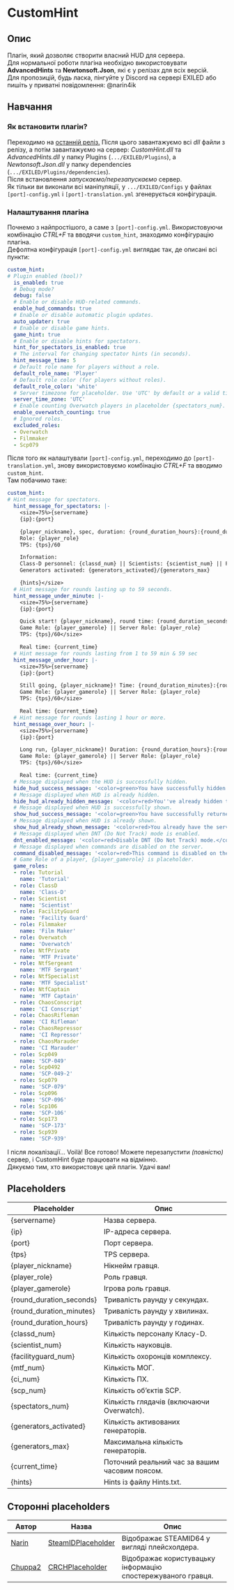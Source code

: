# CustomHint
## Опис
Плагін, який дозволяє створити власний HUD для сервера.  
Для нормальної роботи плагіна необхідно використовувати **AdvancedHints** та **Newtonsoft.Json**, які є у релізах для всіх версій.  
Для пропозицій, будь ласка, пінгуйте у Discord на сервері EXILED або пишіть у приватні повідомлення: @narin4ik  
## Навчання
### Як встановити плагін?
Переходимо на [останній реліз.](https://github.com/BTF-SCPSL/CustomHint/releases) Після цього завантажуємо всі *dll* файли з релізу, а потім завантажуємо на сервер: *CustomHint.dll* та *AdvancedHints.dll* у папку Plugins (`.../EXILED/Plugins`), а *Newtonsoft.Json.dll* у папку dependencies (`.../EXILED/Plugins/dependencies`).  
Після встановлення *запускаємо/перезапускаємо* сервер.  
Як тільки ви виконали всі маніпуляції, у `.../EXILED/Configs` у файлах `[port]-config.yml` і `[port]-translation.yml` згенерується конфігурація.
### Налаштування плагіна
Почнемо з найпростішого, а саме з `[port]-config.yml`. Використовуючи комбінацію *CTRL+F* та вводячи `custom_hint`, знаходимо конфігурацію плагіна.  
Дефолтна конфігурація `[port]-config.yml` виглядає так, де описані всі пункти:
```yaml
custom_hint:
# Plugin enabled (bool)?
  is_enabled: true
  # Debug mode?
  debug: false
  # Enable or disable HUD-related commands.
  enable_hud_commands: true
  # Enable or disable automatic plugin updates.
  auto_updater: true
  # Enable or disable game hints.
  game_hint: true
  # Enable or disable hints for spectators.
  hint_for_spectators_is_enabled: true
  # The interval for changing spectator hints (in seconds).
  hint_message_time: 5
  # Default role name for players without a role.
  default_role_name: 'Player'
  # Default role color (for players without roles).
  default_role_color: 'white'
  # Server timezone for placeholder. Use 'UTC' by default or a valid timezone ID (e.g., 'Europe/Kyiv').
  server_time_zone: 'UTC'
  # Enable counting Overwatch players in placeholder {spectators_num}.
  enable_overwatch_counting: true
  # Ignored roles.
  excluded_roles:
  - Overwatch
  - Filmmaker
  - Scp079
```
Після того як налаштували `[port]-config.yml`, переходимо до `[port]-translation.yml`, знову використовуємо комбінацію *CTRL+F* та вводимо `custom_hint`.  
Там побачимо таке:
```yaml
custom_hint:
# Hint message for spectators.
  hint_message_for_spectators: |-
    <size=75%>{servername}
    {ip}:{port}

    {player_nickname}, spec, duration: {round_duration_hours}:{round_duration_minutes}:{round_duration_seconds}.
    Role: {player_role}
    TPS: {tps}/60

    Information:
    Class-D personnel: {classd_num} || Scientists: {scientist_num} || Facility Guards: {facilityguard_num} || MTF: {mtf_num} || CI: {ci_num} || SCPs: {scp_num} || Spectators: {spectators_num}
    Generators activated: {generators_activated}/{generators_max}

    {hints}</size>
  # Hint message for rounds lasting up to 59 seconds.
  hint_message_under_minute: |-
    <size=75%>{servername}
    {ip}:{port}

    Quick start! {player_nickname}, round time: {round_duration_seconds}s.
    Game Role: {player_gamerole} || Server Role: {player_role}
    TPS: {tps}/60</size>

    Real time: {current_time}
  # Hint message for rounds lasting from 1 to 59 min & 59 sec
  hint_message_under_hour: |-
    <size=75%>{servername}
    {ip}:{port}

    Still going, {player_nickname}! Time: {round_duration_minutes}:{round_duration_seconds}.
    Game Role: {player_gamerole} || Server Role: {player_role}
    TPS: {tps}/60</size>

    Real time: {current_time}
  # Hint message for rounds lasting 1 hour or more.
  hint_message_over_hour: |-
    <size=75%>{servername}
    {ip}:{port}

    Long run, {player_nickname}! Duration: {round_duration_hours}:{round_duration_minutes}:{round_duration_seconds}.
    Game Role: {player_gamerole} || Server Role: {player_role}
    TPS: {tps}/60</size>

    Real time: {current_time}
  # Message displayed when the HUD is successfully hidden.
  hide_hud_success_message: '<color=green>You have successfully hidden the server HUD! To get the HUD back, use .showhud</color>'
  # Message displayed when HUD is already hidden.
  hide_hud_already_hidden_message: '<color=red>You''ve already hidden the server HUD.</color>'
  # Message displayed when HUD is successfully shown.
  show_hud_success_message: '<color=green>You have successfully returned the server HUD! To hide again, use .hidehud</color>'
  # Message displayed when HUD is already shown.
  show_hud_already_shown_message: '<color=red>You already have the server HUD displayed.</color>'
  # Message displayed when DNT (Do Not Track) mode is enabled.
  dnt_enabled_message: '<color=red>Disable DNT (Do Not Track) mode.</color>'
  # Message displayed when commands are disabled on the server.
  command_disabled_message: '<color=red>This command is disabled on the server.</color>'
  # Game Role of a player, {player_gamerole} is placeholder.
  game_roles:
  - role: Tutorial
    name: 'Tutorial'
  - role: ClassD
    name: 'Class-D'
  - role: Scientist
    name: 'Scientist'
  - role: FacilityGuard
    name: 'Facility Guard'
  - role: Filmmaker
    name: 'Film Maker'
  - role: Overwatch
    name: 'Overwatch'
  - role: NtfPrivate
    name: 'MTF Private'
  - role: NtfSergeant
    name: 'MTF Sergeant'
  - role: NtfSpecialist
    name: 'MTF Specialist'
  - role: NtfCaptain
    name: 'MTF Captain'
  - role: ChaosConscript
    name: 'CI Conscript'
  - role: ChaosRifleman
    name: 'CI Rifleman'
  - role: ChaosRepressor
    name: 'CI Repressor'
  - role: ChaosMarauder
    name: 'CI Marauder'
  - role: Scp049
    name: 'SCP-049'
  - role: Scp0492
    name: 'SCP-049-2'
  - role: Scp079
    name: 'SCP-079'
  - role: Scp096
    name: 'SCP-096'
  - role: Scp106
    name: 'SCP-106'
  - role: Scp173
    name: 'SCP-173'
  - role: Scp939
    name: 'SCP-939'
```
І після локалізації... Voilà! Все готово! Можете перезапустити *(повністю)* сервер, і CustomHint буде працювати на відмінно.  
Дякуємо тим, хто використовує цей плагін. Удачі вам!  
## Placeholders
| Placeholder       | Опис                                 |
| ----------------- | ------------------------------------ |
| {servername}      | Назва сервера.                      |
| {ip}              | IP-адреса сервера.                  |
| {port}            | Порт сервера.                       |
| {tps}             | TPS сервера.                        |
| {player_nickname} | Нікнейм гравця.                     |
| {player_role}     | Роль гравця.                        |
| {player_gamerole}       | Ігрова роль гравця.                         |
| {round_duration_seconds} | Тривалість раунду у секундах. |
| {round_duration_minutes} | Тривалість раунду у хвилинах. |
| {round_duration_hours}   | Тривалість раунду у годинах.  |
| {classd_num}      | Кількість персоналу Класу-D.        |
| {scientist_num}   | Кількість науковців.                |
| {facilityguard_num} | Кількість охоронців комплексу.     |
| {mtf_num}         | Кількість МОГ.                      |
| {ci_num}          | Кількість ПХ.                       |
| {scp_num}         | Кількість об’єктів SCP.             |
| {spectators_num}  | Кількість глядачів (включаючи Overwatch). |
| {generators_activated} | Кількість активованих генераторів. |
| {generators_max}  | Максимальна кількість генераторів.  |
| {current_time}  | Поточний реальний час за вашим часовим поясом.  |
| {hints}           | Hints із файлу Hints.txt.           |

## Сторонні placeholders  
| Автор            | Назва               | Опис                                     |  
| ----------------- | ------------------- | ---------------------------------------- |  
| [Narin](https://github.com/Narin4ik)            | [SteamIDPlaceholder](https://github.com/Narin4ik/SteamIDPlaceholder) | Відображає STEAMID64 у вигляді плейсхолдера.                                 |  
| [Chuppa2](https://github.com/Chuppa2)            | [CRCHPlaceholder](https://github.com/Chuppa2/CRCHPlaceholder)                               | Відображає користувацьку інформацію спостережуваного гравця.                               |
